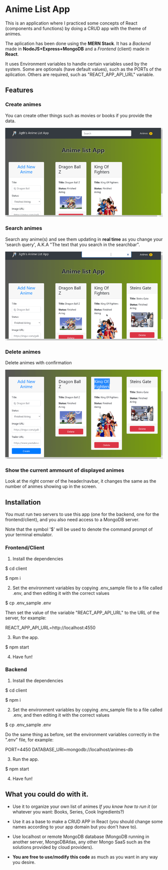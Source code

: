 # Anime List App

This is an application where I practiced some concepts of React (components and functions) by doing a CRUD app with the theme of animes. 

The aplication has been done using the **MERN Stack**. It has a _Backend_ made in **NodeJS+Express+MongoDB** and a _Frontend_ (client) made in **React**. 

It uses Environment variables to handle certain variables used by the system. Some are optionals (have default values), such as the PORTs of the aplication. Others are required, such as "REACT\_APP\_API\_URL" variable.


## Features

### Create animes 

You can create other things such as movies or books if you provide the data.

![Add Anime](./gifs/addAnime.gif)

### Search animes 

Search any anime(s) and see them updating in **real time** as you change your 'search query', A.K.A "The text that you search in the searchbar".

![Search Anime](./gifs/searchAnime.gif)

### Delete animes

Delete animes with confirmation

![Delete Anime](./gifs/deleteAnime.gif)


### Show the current ammount of displayed animes 

Look at the right corner of the header/navbar, it changes the same as the number of animes showing up in the screen.


## Installation

You must run two servers to use this app (one for the backend, one for the frontend/client), and you also need access to a MongoDB server.

Note that the symbol '$' will be used to denote the command prompt of your terminal emulator.

### Frontend/Client

1. Install the dependencies

$ cd client

$ npm i

2. Set the environment variables by copying .env\_sample file to a file called .env, and then editing it with the correct values

$ cp .env\_sample .env

Then set the value of the variable "REACT\_APP\_API\_URL" to the URL of the server, for example:

REACT\_APP\_API\_URL=http://localhost:4550

3. Run the app.

$ npm start

4. Have fun!

### Backend

1. Install the dependencies

$ cd client

$ npm i

2. Set the environment variables by copying .env\_sample file to a file called .env, and then editing it with the correct values

$ cp .env\_sample .env

Do the same thing as before, set the environment variables correctly in the ".env" file, for example:

PORT=4450
DATABASE\_URI=mongodb://localhost/animes-db

3. Run the app.

$ npm start

4. Have fun!

## What you could do with it.

* Use it to organize your own list of animes _If you know how to run it_ (or whatever you want: Books, Series, Cook Ingredients?)

* Use it as a base to make a CRUD APP in React (you should change some names according to your app domain but you don't have to).

* Use localhost or remote MongoDB database (MongoDB running in another server, MongoDBAtlas, any other Mongo SaaS such as the solutions provided by cloud providers).

* **You are free to use/modify this code** as much as you want in any way you desire.
